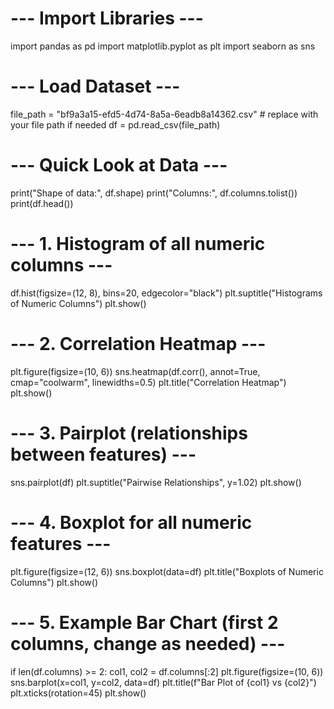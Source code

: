 # --- Import Libraries ---
import pandas as pd
import matplotlib.pyplot as plt
import seaborn as sns

# --- Load Dataset ---
file_path = "bf9a3a15-efd5-4d74-8a5a-6eadb8a14362.csv"   # replace with your file path if needed
df = pd.read_csv(file_path)

# --- Quick Look at Data ---
print("Shape of data:", df.shape)
print("Columns:", df.columns.tolist())
print(df.head())

# --- 1. Histogram of all numeric columns ---
df.hist(figsize=(12, 8), bins=20, edgecolor="black")
plt.suptitle("Histograms of Numeric Columns")
plt.show()

# --- 2. Correlation Heatmap ---
plt.figure(figsize=(10, 6))
sns.heatmap(df.corr(), annot=True, cmap="coolwarm", linewidths=0.5)
plt.title("Correlation Heatmap")
plt.show()

# --- 3. Pairplot (relationships between features) ---
sns.pairplot(df)
plt.suptitle("Pairwise Relationships", y=1.02)
plt.show()

# --- 4. Boxplot for all numeric features ---
plt.figure(figsize=(12, 6))
sns.boxplot(data=df)
plt.title("Boxplots of Numeric Columns")
plt.show()

# --- 5. Example Bar Chart (first 2 columns, change as needed) ---
if len(df.columns) >= 2:
    col1, col2 = df.columns[:2]
    plt.figure(figsize=(10, 6))
    sns.barplot(x=col1, y=col2, data=df)
    plt.title(f"Bar Plot of {col1} vs {col2}")
    plt.xticks(rotation=45)
    plt.show()
